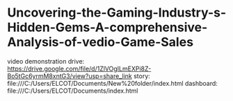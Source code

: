 # Uncovering-the-Gaming-Industry-s-Hidden-Gems-A-comprehensive-Analysis-of-vedio-Game-Sales
video demonstration drive: https://drive.google.com/file/d/1ZlVOgILmEXPi8Z-Bo5tGc6yrmM8xntG3/view?usp=share_link
story: file:///C:/Users/ELCOT/Documents/New%20folder/index.html
dashboard: file:///C:/Users/ELCOT/Documents/index.html
